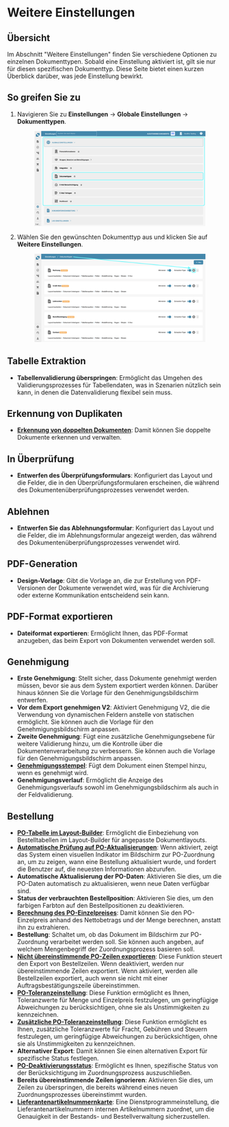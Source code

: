 # Weitere Einstellungen&#x20;

## Übersicht

Im Abschnitt "Weitere Einstellungen" finden Sie verschiedene Optionen zu einzelnen Dokumenttypen. Sobald eine Einstellung aktiviert ist, gilt sie nur für diesen spezifischen Dokumenttyp. Diese Seite bietet einen kurzen Überblick darüber, was jede Einstellung bewirkt.

## So greifen Sie zu

1.  Navigieren Sie zu **Einstellungen** -> **Globale Einstellungen** -> **Dokumenttypen**.

    <figure><img src="../../../../../.gitbook/assets/Calculate_PO_unit_price_1_de (1).png" alt=""><figcaption></figcaption></figure>
2.  Wählen Sie den gewünschten Dokumenttyp aus und klicken Sie auf **Weitere Einstellungen**.

    <figure><img src="../../../../../.gitbook/assets/Calculate_PO_unit_price_2_de.png" alt=""><figcaption></figcaption></figure>

## Tabelle Extraktion

* **Tabellenvalidierung überspringen**: Ermöglicht das Umgehen des Validierungsprozesses für Tabellendaten, was in Szenarien nützlich sein kann, in denen die Datenvalidierung flexibel sein muss.

## Erkennung von Duplikaten

* [**Erkennung von doppelten Dokumenten**](../../../../../administration-and-setup/settings/global-settings/document-types/more-settings/duplicate-document-handling.md): Damit können Sie doppelte Dokumente erkennen und verwalten.

## In Überprüfung

* **Entwerfen des Überprüfungsformulars**: Konfiguriert das Layout und die Felder, die in den Überprüfungsformularen erscheinen, die während des Dokumentenüberprüfungsprozesses verwendet werden.

## Ablehnen

* **Entwerfen Sie das Ablehnungsformular**: Konfiguriert das Layout und die Felder, die im Ablehnungsformular angezeigt werden, das während des Dokumentenüberprüfungsprozesses verwendet wird.

## PDF-Generation

* **Design-Vorlage**: Gibt die Vorlage an, die zur Erstellung von PDF-Versionen der Dokumente verwendet wird, was für die Archivierung oder externe Kommunikation entscheidend sein kann.

## PDF-Format exportieren

* **Dateiformat exportieren**: Ermöglicht Ihnen, das PDF-Format anzugeben, das beim Export von Dokumenten verwendet werden soll.

## Genehmigung

* **Erste Genehmigung**: Stellt sicher, dass Dokumente genehmigt werden müssen, bevor sie aus dem System exportiert werden können. Darüber hinaus können Sie die Vorlage für den Genehmigungsbildschirm entwerfen.
* **Vor dem Export genehmigen V2**: Aktiviert Genehmigung V2, die die Verwendung von dynamischen Feldern anstelle von statischen ermöglicht. Sie können auch die Vorlage für den Genehmigungsbildschirm anpassen.
* **Zweite Genehmigung**: Fügt eine zusätzliche Genehmigungsebene für weitere Validierung hinzu, um die Kontrolle über die Dokumentenverarbeitung zu verbessern. Sie können auch die Vorlage für den Genehmigungsbildschirm anpassen.
* [**Genehmigungsstempel**](../../../../../administration-and-setup/settings/global-settings/document-types/more-settings/approval/approval-stamp.md): Fügt dem Dokument einen Stempel hinzu, wenn es genehmigt wird.
* **Genehmigungsverlauf**: Ermöglicht die Anzeige des Genehmigungsverlaufs sowohl im Genehmigungsbildschirm als auch in der Feldvalidierung.

## Bestellung

* [**PO-Tabelle im Layout-Builder**](../../../../../administration-and-setup/settings/global-settings/document-types/more-settings/purchase-order/po-table-in-layout-builder.md): Ermöglicht die Einbeziehung von Bestelltabellen im Layout-Builder für angepasste Dokumentlayouts.
* [**Automatische Prüfung auf PO-Aktualisierungen**](../../../../../administration-and-setup/settings/global-settings/document-types/more-settings/purchase-order/auto-check-for-po-updates.md): Wenn aktiviert, zeigt das System einen visuellen Indikator im Bildschirm zur PO-Zuordnung an, um zu zeigen, wann eine Bestellung aktualisiert wurde, und fordert die Benutzer auf, die neuesten Informationen abzurufen.
* **Automatische Aktualisierung der PO-Daten**: Aktivieren Sie dies, um die PO-Daten automatisch zu aktualisieren, wenn neue Daten verfügbar sind.
* **Status der verbrauchten Bestellposition**: Aktivieren Sie dies, um den farbigen Farbton auf den Bestellpositionen zu deaktivieren.
* [**Berechnung des PO-Einzelpreises**](../../../../../administration-and-setup/settings/global-settings/document-types/more-settings/purchase-order/calculate-po-unit-price.md): Damit können Sie den PO-Einzelpreis anhand des Nettobetrags und der Menge berechnen, anstatt ihn zu extrahieren.
* **Bestellung**: Schaltet um, ob das Dokument im Bildschirm zur PO-Zuordnung verarbeitet werden soll. Sie können auch angeben, auf welchem Mengenbegriff der Zuordnungsprozess basieren soll.
* [**Nicht übereinstimmende PO-Zeilen exportieren**](../../../../../administration-and-setup/settings/global-settings/document-types/more-settings/purchase-order/export-not-matched-po-lines.md): Diese Funktion steuert den Export von Bestellzeilen. Wenn deaktiviert, werden nur übereinstimmende Zeilen exportiert. Wenn aktiviert, werden alle Bestellzeilen exportiert, auch wenn sie nicht mit einer Auftragsbestätigungszeile übereinstimmen.
* [**PO-Toleranzeinstellung**](../../../../../administration-and-setup/settings/global-settings/document-types/more-settings/purchase-order/purchase-order-tolerance-settings-additional-purchase-order-tolerance.md): Diese Funktion ermöglicht es Ihnen, Toleranzwerte für Menge und Einzelpreis festzulegen, um geringfügige Abweichungen zu berücksichtigen, ohne sie als Unstimmigkeiten zu kennzeichnen.
* [**Zusätzliche PO-Toleranzeinstellung**](../../../../../administration-and-setup/settings/global-settings/document-types/more-settings/purchase-order/purchase-order-tolerance-settings-additional-purchase-order-tolerance.md#einstellung-zur-konfiguration-zusatzlicher-bestelltoleranzeinstellungen): Diese Funktion ermöglicht es Ihnen, zusätzliche Toleranzwerte für Fracht, Gebühren und Steuern festzulegen, um geringfügige Abweichungen zu berücksichtigen, ohne sie als Unstimmigkeiten zu kennzeichnen.
* **Alternativer Export**: Damit können Sie einen alternativen Export für spezifische Status festlegen.
* [**PO-Deaktivierungsstatus**](../../../../../administration-and-setup/settings/global-settings/document-types/more-settings/purchase-order/purchase-order-disable-statuses.md): Ermöglicht es Ihnen, spezifische Status von der Berücksichtigung im Zuordnungsprozess auszuschließen.
* **Bereits übereinstimmende Zeilen ignorieren**: Aktivieren Sie dies, um Zeilen zu überspringen, die bereits während eines neuen Zuordnungsprozesses übereinstimmt wurden.
* [**Lieferantenartikelnummernkarte**](../../../../../administration-and-setup/settings/global-settings/document-types/more-settings/purchase-order/lieferantenartikelnummernkarte-administrationsdokumentation.md): Eine Dienstprogrammeinstellung, die Lieferantenartikelnummern internen Artikelnummern zuordnet, um die Genauigkeit in der Bestands- und Bestellverwaltung sicherzustellen.
